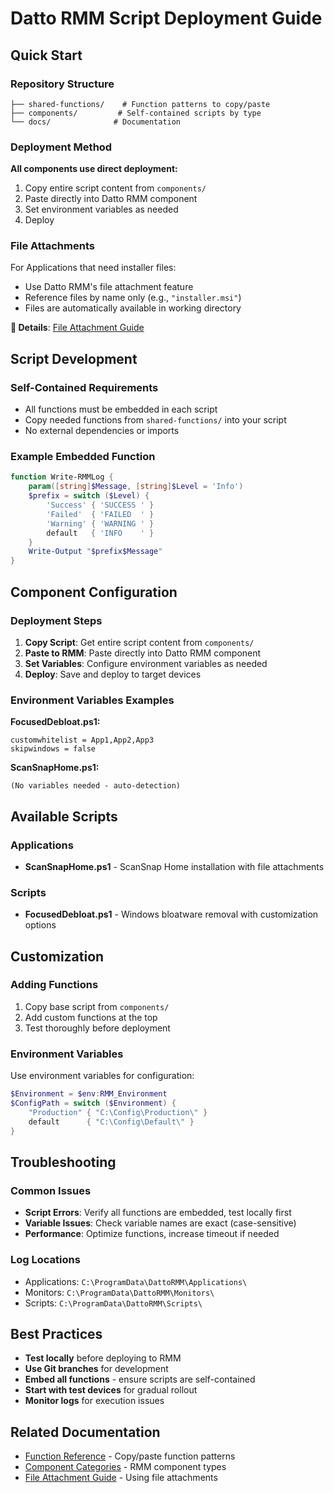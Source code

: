 # Datto RMM Script Deployment Guide

## Quick Start

### Repository Structure
```
├── shared-functions/    # Function patterns to copy/paste
├── components/         # Self-contained scripts by type
└── docs/              # Documentation
```

### Deployment Method
**All components use direct deployment:**
1. Copy entire script content from `components/`
2. Paste directly into Datto RMM component
3. Set environment variables as needed
4. Deploy

### File Attachments
For Applications that need installer files:
- Use Datto RMM's file attachment feature
- Reference files by name only (e.g., `"installer.msi"`)
- Files are automatically available in working directory

**📖 Details**: [File Attachment Guide](Datto-RMM-File-Attachment-Guide.md)

## Script Development

### Self-Contained Requirements
- All functions must be embedded in each script
- Copy needed functions from `shared-functions/` into your script
- No external dependencies or imports

### Example Embedded Function
```powershell
function Write-RMMLog {
    param([string]$Message, [string]$Level = 'Info')
    $prefix = switch ($Level) {
        'Success' { 'SUCCESS ' }
        'Failed'  { 'FAILED  ' }
        'Warning' { 'WARNING ' }
        default   { 'INFO    ' }
    }
    Write-Output "$prefix$Message"
}
```

## Component Configuration

### Deployment Steps
1. **Copy Script**: Get entire script content from `components/`
2. **Paste to RMM**: Paste directly into Datto RMM component
3. **Set Variables**: Configure environment variables as needed
4. **Deploy**: Save and deploy to target devices

### Environment Variables Examples
**FocusedDebloat.ps1:**
```
customwhitelist = App1,App2,App3
skipwindows = false
```

**ScanSnapHome.ps1:**
```
(No variables needed - auto-detection)
```

## Available Scripts

### Applications
- **ScanSnapHome.ps1** - ScanSnap Home installation with file attachments

### Scripts
- **FocusedDebloat.ps1** - Windows bloatware removal with customization options

## Customization

### Adding Functions
1. Copy base script from `components/`
2. Add custom functions at the top
3. Test thoroughly before deployment

### Environment Variables
Use environment variables for configuration:
```powershell
$Environment = $env:RMM_Environment
$ConfigPath = switch ($Environment) {
    "Production" { "C:\Config\Production\" }
    default      { "C:\Config\Default\" }
}
```

## Troubleshooting

### Common Issues
- **Script Errors**: Verify all functions are embedded, test locally first
- **Variable Issues**: Check variable names are exact (case-sensitive)
- **Performance**: Optimize functions, increase timeout if needed

### Log Locations
- Applications: `C:\ProgramData\DattoRMM\Applications\`
- Monitors: `C:\ProgramData\DattoRMM\Monitors\`
- Scripts: `C:\ProgramData\DattoRMM\Scripts\`

## Best Practices

- **Test locally** before deploying to RMM
- **Use Git branches** for development
- **Embed all functions** - ensure scripts are self-contained
- **Start with test devices** for gradual rollout
- **Monitor logs** for execution issues

## Related Documentation

- [Function Reference](Function-Reference.md) - Copy/paste function patterns
- [Component Categories](Datto-RMM-Component-Categories.md) - RMM component types
- [File Attachment Guide](Datto-RMM-File-Attachment-Guide.md) - Using file attachments
